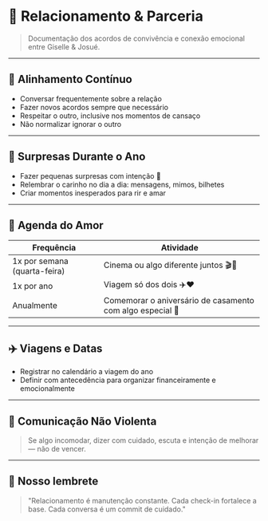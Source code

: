 # 💞 Relacionamento & Parceria

> Documentação dos acordos de convivência e conexão emocional entre Giselle & Josué.

---

## 🤝 Alinhamento Contínuo

- Conversar frequentemente sobre a relação
- Fazer novos acordos sempre que necessário
- Respeitar o outro, inclusive nos momentos de cansaço
- Não normalizar ignorar o outro

---

## 🎁 Surpresas Durante o Ano

- Fazer pequenas surpresas com intenção 💌
- Relembrar o carinho no dia a dia: mensagens, mimos, bilhetes
- Criar momentos inesperados para rir e amar

---

## 📆 Agenda do Amor

| Frequência | Atividade |
|-----------|-----------|
| 1x por semana (quarta-feira) | Cinema ou algo diferente juntos 🎬🍿 |
| 1x por ano | Viagem só dos dois ✈️❤️ |
| Anualmente | Comemorar o aniversário de casamento com algo especial 💍 |

---

## ✈️ Viagens e Datas

- Registrar no calendário a viagem do ano
- Definir com antecedência para organizar financeiramente e emocionalmente

---

## 💬 Comunicação Não Violenta

> Se algo incomodar, dizer com cuidado, escuta e intenção de melhorar — não de vencer.

---

## 🧠 Nosso lembrete

> "Relacionamento é manutenção constante. Cada check-in fortalece a base. Cada conversa é um commit de cuidado."

